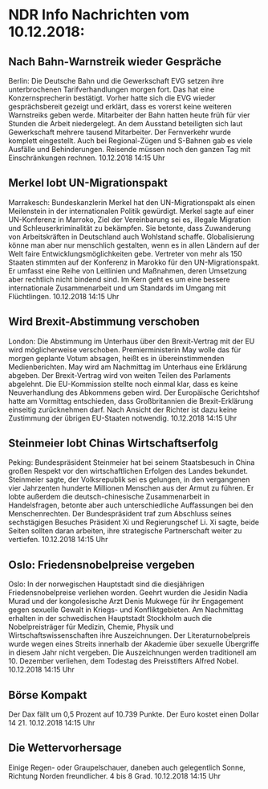 # NDR Info Nachrichten vom 10.12.2018:


## Nach Bahn-Warnstreik wieder Gespräche
Berlin: Die Deutsche Bahn und die Gewerkschaft EVG setzen ihre unterbrochenen Tarifverhandlungen morgen fort. Das hat eine Konzernsprecherin bestätigt. Vorher hatte sich die EVG wieder gesprächsbereit gezeigt und erklärt, dass es vorerst keine weiteren Warnstreiks geben werde. Mitarbeiter der Bahn hatten heute früh für vier Stunden die Arbeit niedergelegt. An dem Ausstand beteiligten sich laut Gewerkschaft mehrere tausend Mitarbeiter. Der Fernverkehr wurde komplett eingestellt. Auch bei Regional-Zügen und S-Bahnen gab es viele Ausfälle und Behinderungen. Reisende müssen noch den ganzen Tag mit Einschränkungen rechnen. 10.12.2018 14:15 Uhr 

## Merkel lobt UN-Migrationspakt
Marrakesch: Bundeskanzlerin Merkel hat den UN-Migrationspakt als einen Meilenstein in der internationalen Politik gewürdigt. Merkel sagte auf einer UN-Konferenz in Marroko, Ziel der Vereinbarung sei es, illegale Migration und Schleuserkriminalität zu bekämpfen. Sie betonte, dass Zuwanderung von Arbeitskräften in Deutschland auch Wohlstand schaffe. Globalisierung könne man aber nur menschlich gestalten, wenn es in allen Ländern auf der Welt faire Entwicklungsmöglichkeiten gebe. Vertreter von mehr als 150 Staaten stimmten auf der Konferenz in Marokko für den UN-Migrationspakt. Er umfasst eine Reihe von Leitlinien und Maßnahmen, deren Umsetzung aber rechtlich nicht bindend sind. Im Kern geht es um eine bessere internationale Zusammenarbeit und um Standards im Umgang mit Flüchtlingen. 10.12.2018 14:15 Uhr 

## Wird Brexit-Abstimmung verschoben
London:      Die Abstimmung im Unterhaus über den Brexit-Vertrag mit der EU wird möglicherweise verschoben. Premierministerin May wolle das für morgen geplante Votum absagen, heißt es in übereinstimmenden Medienberichten. May wird am Nachmittag im Unterhaus eine Erklärung abgeben. Der Brexit-Vertrag wird von weiten Teilen des Parlaments abgelehnt. Die EU-Kommission stellte noch einmal klar, dass es keine Neuverhandlung des Abkommens geben wird. Der Europäische Gerichtshof hatte am Vormittag entschieden, dass Großbritannien die Brexit-Erklärung einseitig zurücknehmen darf. Nach Ansicht der Richter ist dazu keine Zustimmung der übrigen EU-Staaten notwendig. 10.12.2018 14:15 Uhr 

## Steinmeier lobt Chinas Wirtschaftserfolg
Peking: Bundespräsident Steinmeier hat bei seinem Staatsbesuch in China großen Respekt vor den wirtschaftlichen Erfolgen des Landes bekundet. Steinmeier sagte, der Volksrepublik sei es gelungen, in den vergangenen vier Jahrzenten hunderte Millionen Menschen aus der Armut zu führen. Er lobte außerdem die deutsch-chinesische Zusammenarbeit in Handelsfragen, betonte aber auch unterschiedliche Auffassungen bei den Menschenrechten. Der Bundespräsident traf zum Abschluss seines sechstägigen Besuches Präsident Xi und Regierungschef Li. Xi sagte, beide Seiten sollten daran arbeiten, ihre strategische Partnerschaft weiter zu vertiefen. 10.12.2018 14:15 Uhr 

## Oslo: Friedensnobelpreise vergeben
Oslo: In der norwegischen Hauptstadt sind die diesjährigen Friedensnobelpreise verliehen worden. Geehrt wurden die Jesidin Nadia Murad und der kongolesische Arzt Denis Mukwege für ihr Engagement gegen sexuelle Gewalt in Kriegs- und Konfliktgebieten. Am Nachmittag erhalten in der schwedischen Hauptstadt Stockholm auch die Nobelpreisträger für Medizin, Chemie, Physik und Wirtschaftswissenschaften ihre Auszeichnungen. Der Literaturnobelpreis wurde wegen eines Streits innerhalb der Akademie über sexuelle Übergriffe in diesem Jahr nicht vergeben. Die Auszeichnungen werden traditionell am 10. Dezember verliehen, dem Todestag des Preisstifters Alfred Nobel. 10.12.2018 14:15 Uhr 

## Börse Kompakt
Der Dax fällt um 0,5 Prozent auf 10.739 Punkte. Der Euro kostet einen Dollar 14 21. 10.12.2018 14:15 Uhr 

## Die Wettervorhersage
Einige Regen- oder Graupelschauer, daneben auch gelegentlich Sonne, Richtung Norden freundlicher. 4 bis 8 Grad. 10.12.2018 14:15 Uhr 
